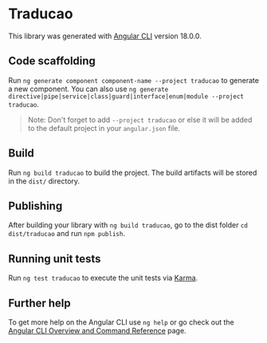 # Traducao

This library was generated with [Angular CLI](https://github.com/angular/angular-cli) version 18.0.0.

## Code scaffolding

Run `ng generate component component-name --project traducao` to generate a new component. You can also use `ng generate directive|pipe|service|class|guard|interface|enum|module --project traducao`.
> Note: Don't forget to add `--project traducao` or else it will be added to the default project in your `angular.json` file. 

## Build

Run `ng build traducao` to build the project. The build artifacts will be stored in the `dist/` directory.

## Publishing

After building your library with `ng build traducao`, go to the dist folder `cd dist/traducao` and run `npm publish`.

## Running unit tests

Run `ng test traducao` to execute the unit tests via [Karma](https://karma-runner.github.io).

## Further help

To get more help on the Angular CLI use `ng help` or go check out the [Angular CLI Overview and Command Reference](https://angular.io/cli) page.
